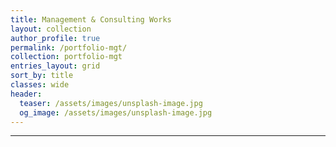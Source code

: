 ```yaml
---
title: Management & Consulting Works
layout: collection
author_profile: true
permalink: /portfolio-mgt/
collection: portfolio-mgt
entries_layout: grid
sort_by: title
classes: wide
header:
  teaser: /assets/images/unsplash-image.jpg
  og_image: /assets/images/unsplash-image.jpg
---
```


--------------------
<br>